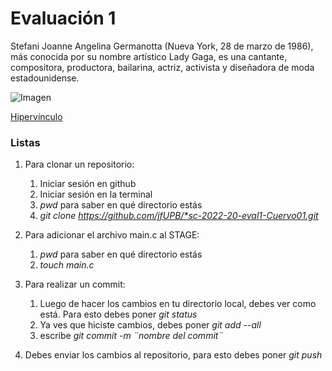 # Evaluación 1 

Stefani Joanne Angelina Germanotta (Nueva York, 28 de marzo de 1986), más conocida por su nombre artístico Lady Gaga, es una cantante, compositora, productora, bailarina, actriz, activista y diseñadora de moda estadounidense.

![Imagen](https://upload.wikimedia.org/wikipedia/commons/thumb/e/e0/Lady_Gaga_at_Joe_Biden%27s_inauguration_%28cropped%29.jpg/800px-Lady_Gaga_at_Joe_Biden%27s_inauguration_%28cropped%29.jpg)

[Hipervínculo](https://github.com/jfUPB/sc-2022-20-eval1-Cuervo01.git)

### Listas
1. Para clonar un repositorio: 
   1. Iniciar sesión en github
   2. Iniciar sesión en la terminal
   3. *pwd* para saber en qué directorio estás
   4. *git clone https://github.com/jfUPB/*sc-2022-20-eval1-Cuervo01.git*

2. Para adicionar el archivo main.c al STAGE:

   1. *pwd* para saber en qué directorio estás
   2. *touch main.c*

3. Para realizar un commit:

    1. Luego de hacer los cambios en tu directorio local, debes ver como está. Para esto debes poner *git status*
    2. Ya ves que hiciste cambios, debes poner *git add --all*
    3. escribe *git commit -m ¨nombre del commit¨*
   
 4. Debes enviar los cambios al repositorio, para esto debes poner *git push*